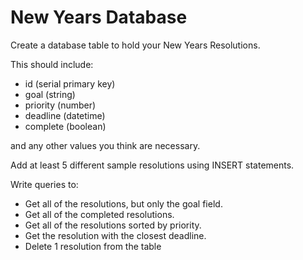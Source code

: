 # New Years Database
Create a database table to hold your New Years Resolutions.

This should include:
- id (serial primary key)
- goal (string)
- priority (number)
- deadline (datetime)
- complete (boolean)

and any other values you think are necessary.

Add at least 5 different sample resolutions using INSERT statements.

Write queries to:
- Get all of the resolutions, but only the goal field.
- Get all of the completed resolutions.
- Get all of the resolutions sorted by priority.
- Get the resolution with the closest deadline.
- Delete 1 resolution from the table
